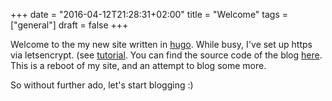 +++
date = "2016-04-12T21:28:31+02:00"
title = "Welcome"
tags = ["general"]
draft = false
+++

Welcome to the my new site written in [hugo](http://gohugo.io/).
While busy, I've set up https via letsencrypt. (see [tutorial](https://www.digitalocean.com/community/tutorials/how-to-secure-nginx-with-let-s-encrypt-on-ubuntu-14-04). You can find the source code of the blog [here](https://github.com/tcoopman/hugo-blog).
This is a reboot of my site, and an attempt to blog some more.

So without further ado, let's start blogging :)

